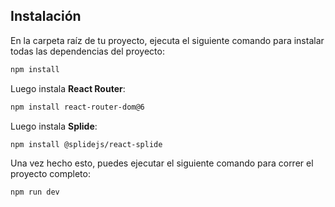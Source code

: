 ## Instalación

En la carpeta raíz de tu proyecto, ejecuta el siguiente comando para instalar todas las dependencias del proyecto:
```bash
npm install
```

Luego instala **React Router**:
```bash
npm install react-router-dom@6
```

Luego instala **Splide**:
```bash
npm install @splidejs/react-splide
```

Una vez hecho esto, puedes ejecutar el siguiente comando para correr el proyecto completo:
```bash
npm run dev
```